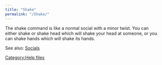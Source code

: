 ```yaml
---
title: "Shake"
permalink: "/Shake/"
---
```


The shake command is like a normal social with a minor twist. You can
either shake <someone> or shake head <someone> which will shake your
head at someone, or you can shake hands <someone> which will shake its
hands.

See also: [Socials](Socials "wikilink")

[Category:Help files](Category:Help_files "wikilink")